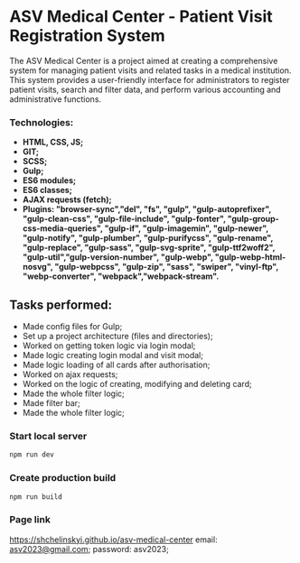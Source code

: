 # ASV Medical Center - Patient Visit Registration System

The ASV Medical Center is a project aimed at creating a comprehensive system for managing patient visits and related tasks in a medical institution. This system provides a user-friendly interface for administrators to register patient visits, search and filter data, and perform various accounting and administrative functions.


### Technologies:


* **HTML, CSS, JS;**
* **GIT;**
* **SCSS;**
* **Gulp;**
* **ES6 modules;**
* **ES6 classes;**
* **AJAX requests (fetch);**
* **Plugins: "browser-sync","del", "fs", "gulp", "gulp-autoprefixer", "gulp-clean-css", "gulp-file-include", "gulp-fonter", "gulp-group-css-media-queries", "gulp-if", "gulp-imagemin", "gulp-newer", "gulp-notify", "gulp-plumber", "gulp-purifycss", "gulp-rename", "gulp-replace", "gulp-sass", "gulp-svg-sprite", "gulp-ttf2woff2", "gulp-util","gulp-version-number", "gulp-webp", "gulp-webp-html-nosvg", "gulp-webpcss", "gulp-zip", "sass", "swiper", "vinyl-ftp", "webp-converter", "webpack","webpack-stream".**


## Tasks performed:

- Made config files for Gulp;
- Set up a project architecture (files and directories);
- Worked on getting token logic via login modal;
- Made logic creating login modal and visit modal;
- Made logic loading of all cards after authorisation;
- Worked on ajax requests; 
- Worked on the logic of creating, modifying and deleting card;
- Made the whole filter logic;
- Made filter bar;
- Made the whole filter logic;

### Start local server

```sh
npm run dev
```

### Create production build

```sh
npm run build
```


### Page link

https://shchelinskyi.github.io/asv-medical-center
email: asv2023@gmail.com;
password: asv2023;



